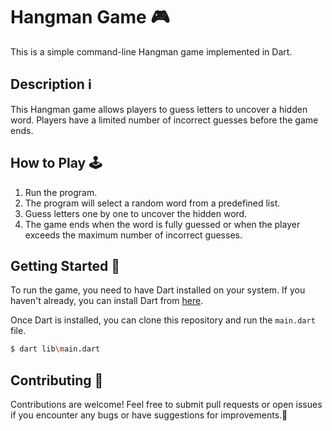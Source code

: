 # Hangman Game 🎮

This is a simple command-line Hangman game implemented in Dart.

## Description ℹ️

This Hangman game allows players to guess letters to uncover a hidden word. Players have a limited number of incorrect guesses before the game ends.

## How to Play 🕹️

1. Run the program.
2. The program will select a random word from a predefined list.
3. Guess letters one by one to uncover the hidden word.
4. The game ends when the word is fully guessed or when the player exceeds the maximum number of incorrect guesses.

## Getting Started 🚀

To run the game, you need to have Dart installed on your system. If you haven't already, you can install Dart from [here](https://dart.dev/get-dart).

Once Dart is installed, you can clone this repository and run the `main.dart` file.

```bash
$ dart lib\main.dart
```

## Contributing 🤝

Contributions are welcome! Feel free to submit pull requests or open issues if you encounter any bugs or have suggestions for improvements.🚀
